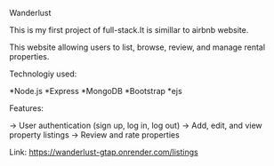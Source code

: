 Wanderlust

This is my first project of full-stack.It is simillar to airbnb website.

This website allowing users to list, browse, review, and manage rental properties.

Technologiy used:

*Node.js
*Express
*MongoDB
*Bootstrap
*ejs

Features:

-> User authentication (sign up, log in, log out)
-> Add, edit, and view property listings
-> Review and rate properties

Link: https://wanderlust-gtap.onrender.com/listings
